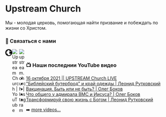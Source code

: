 # Upstream Church

Мы - молодая церковь, помогающая найти призвание и побеждать по жизни со Христом.

### 👥 Связаться с нами

[<img align="left" alt="upstream.life" width="22px" src="https://raw.githubusercontent.com/iconic/open-iconic/master/svg/globe.svg" />][website]
[<img align="left" alt="UpstreamChurch | YouTube" width="22px" src="https://cdn.jsdelivr.net/npm/simple-icons@v3/icons/youtube.svg" />][youtube]
[<img align="left" alt="upstream.church | Instagram" width="22px" src="https://cdn.jsdelivr.net/npm/simple-icons@v3/icons/instagram.svg" />][instagram]

<br />

### 📺 Наши последнии YouTube видео
<!-- YOUTUBE:START -->
- [16 октября 2021 || UPSTREAM Church LIVE](https://www.youtube.com/watch?v=pRKD7i34e1w)
- ["Библейский бутерброд" и край одежды | Леонид Рутковский](https://www.youtube.com/watch?v=mnA4pE3zuoc)
- [Вакцинация. Быть или не быть? | Олег Боков](https://www.youtube.com/watch?v=t9xVDPpuQUg)
- [Что общего у адмирала ВМС и Иисуса? | Олег Боков](https://www.youtube.com/watch?v=TMxkRtzlb8c)
- [Трансформируй свою жизнь с Богом | Леонид Рутковский](https://www.youtube.com/watch?v=UvQuizexJmY)
<!-- YOUTUBE:END -->

➡️ [more videos...](https://youtube.com/UpstreamChurch)

[website]: https://upstream.life/
[youtube]: https://youtube.com/UpstreamChurch
[instagram]: https://www.instagram.com/upstream.church
